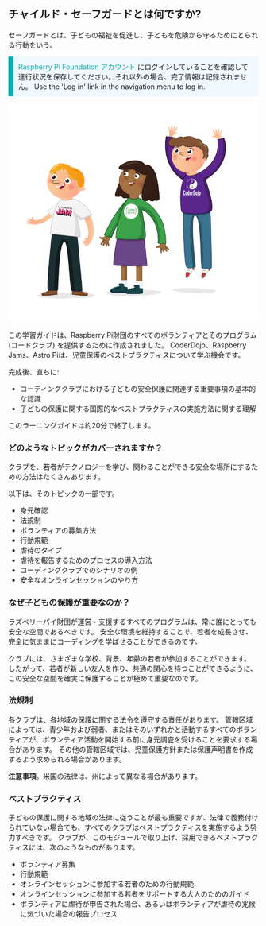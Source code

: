## チャイルド・セーフガードとは何ですか?

セーフガードとは、子どもの福祉を促進し、子どもを危険から守るためにとられる行動をいう。

<p style="border-left: solid; border-width:10px; border-color: #0faeb0; background-color: aliceblue; padding: 10px;">
<span style="color: #0faeb0">Raspberry Pi Foundation アカウント</span> にログインしていることを確認して進行状況を保存してください。それ以外の場合、完了情報は記録されません。 Use the 'Log in' link in the navigation menu to log in.
</p>

![3名の若者が立っている。](images/3-RPF-Kids.png)

この学習ガイドは、Raspberry Pi財団のすべてのボランティアとそのプログラム(コードクラブ) を提供するために作成されました。 CoderDojo、Raspberry Jams、Astro Piは、児童保護のベストプラクティスについて学ぶ機会です。

完成後、直ちに:

* コーディングクラブにおける子どもの安全保護に関連する重要事項の基本的な認識
* 子どもの保護に関する国際的なベストプラクティスの実施方法に関する理解

このラーニングガイドは約20分で終了します。

### どのようなトピックがカバーされますか？

クラブを、若者がテクノロジーを学び、関わることができる安全な場所にするための方法はたくさんあります。

以下は、そのトピックの一部です。

* 身元確認
* 法規制
* ボランティアの募集方法
* 行動規範
* 虐待のタイプ
* 虐待を報告するためのプロセスの導入方法
* コーディングクラブでのシナリオの例
* 安全なオンラインセッションのやり方

### なぜ子どもの保護が重要なのか？

ラズベリーパイ財団が運営・支援するすべてのプログラムは、常に誰にとっても安全な空間であるべきです。 安全な環境を維持することで、若者を成長させ、完全に気ままにコーディングを学ばせることができるのです。

クラブには、さまざまな学校、背景、年齢の若者が参加することができます。 したがって、若者が新しい友人を作り、共通の関心を持つことができるように、この安全な空間を確実に保護することが極めて重要なのです。

### 法規制

各クラブは、各地域の保護に関する法令を遵守する責任があります。 管轄区域によっては、青少年および弱者、またはそのいずれかと活動するすべてのボランティアが、ボランティア活動を開始する前に身元調査を受けることを要求する場合があります。 その他の管轄区域では、児童保護方針または保護声明書を作成するよう求められる場合があります。

**注意事項**。米国の法律は、州によって異なる場合があります。

### ベストプラクティス

子どもの保護に関する地域の法律に従うことが最も重要ですが、法律で義務付けられていない場合でも、すべてのクラブはベストプラクティスを実施するよう努力すべきです。 クラブが、このモジュールで取り上げ、採用できるベストプラクティスには、次のようなものがあります。

* ボランティア募集
* 行動規範
* オンラインセッションに参加する若者のための行動規範
* オンラインセッションに参加する若者をサポートする大人のためのガイド
* ボランティアに虐待が申告された場合、あるいはボランティアが虐待の兆候に気づいた場合の報告プロセス
